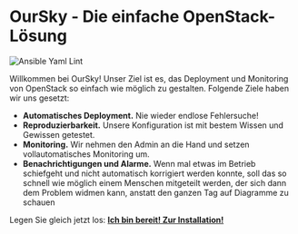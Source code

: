 # OurSky - Die einfache OpenStack-Lösung

![Ansible Yaml Lint](https://github.com/verteilte-systeme-projekt/OurSky/workflows/Ansible%20Yaml%20Lint/badge.svg?branch=master)

Willkommen bei OurSky! Unser Ziel ist es, das Deployment und Monitoring von OpenStack so einfach wie möglich zu gestalten. Folgende Ziele haben wir uns gesetzt:

- **Automatisches Deployment.** Nie wieder endlose Fehlersuche!
- **Reproduzierbarkeit.** Unsere Konfiguration ist mit bestem Wissen und Gewissen getestet.
- **Monitoring.** Wir nehmen den Admin an die Hand und setzen vollautomatisches Monitoring um.
- **Benachrichtigungen und Alarme.** Wenn mal etwas im Betrieb schiefgeht und nicht automatisch korrigiert werden konnte, soll das so schnell wie möglich einem Menschen mitgeteilt werden, der sich dann dem Problem widmen kann, anstatt den ganzen Tag auf Diagramme zu schauen

Legen Sie gleich jetzt los: [**Ich bin bereit! Zur Installation!**](https://github.com/verteilte-systeme-projekt/OurSky/wiki/Installation)
